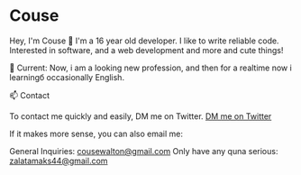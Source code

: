 # Couse
Hey, I'm Couse 👋
I'm a 16 year old developer. I like to write reliable code.
Interested in software, and a web development and  more  and cute things! 





🔭 Current:
Now, i am a looking new profession, and then for a realtime now i learningб occasionally English.



📫 Contact

To contact me quickly and easily, DM me on Twitter. <a href="https://twitter.com/cousyes">DM me on Twitter</a> 


If it makes more sense, you can also email me:

General Inquiries: <cousewalton@gmail.com>
Only have any quna serious: <zalatamaks44@gmail.com> 
